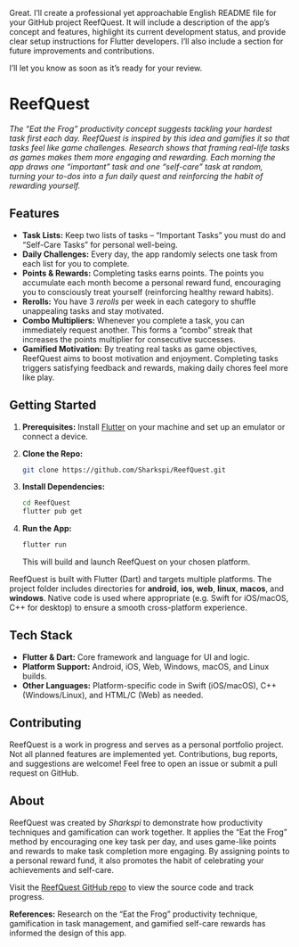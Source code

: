 Great. I’ll create a professional yet approachable English README file for your GitHub project ReefQuest. It will include a description of the app’s concept and features, highlight its current development status, and provide clear setup instructions for Flutter developers. I’ll also include a section for future improvements and contributions.

I’ll let you know as soon as it’s ready for your review.

# ReefQuest

*The “Eat the Frog” productivity concept suggests tackling your hardest task first each day. ReefQuest is inspired by this idea and gamifies it so that tasks feel like game challenges. Research shows that framing real-life tasks as games makes them more engaging and rewarding. Each morning the app draws one “important” task and one “self-care” task at random, turning your to-dos into a fun daily quest and reinforcing the habit of rewarding yourself.*

## Features

* **Task Lists:** Keep two lists of tasks – “Important Tasks” you must do and “Self-Care Tasks” for personal well-being.
* **Daily Challenges:** Every day, the app randomly selects one task from each list for you to complete.
* **Points & Rewards:** Completing tasks earns points. The points you accumulate each month become a personal reward fund, encouraging you to consciously treat yourself (reinforcing healthy reward habits).
* **Rerolls:** You have 3 *rerolls* per week in each category to shuffle unappealing tasks and stay motivated.
* **Combo Multipliers:** Whenever you complete a task, you can immediately request another. This forms a “combo” streak that increases the points multiplier for consecutive successes.
* **Gamified Motivation:** By treating real tasks as game objectives, ReefQuest aims to boost motivation and enjoyment. Completing tasks triggers satisfying feedback and rewards, making daily chores feel more like play.

## Getting Started

1. **Prerequisites:** Install [Flutter](https://flutter.dev/) on your machine and set up an emulator or connect a device.
2. **Clone the Repo:**

   ```bash
   git clone https://github.com/Sharkspi/ReefQuest.git
   ```
3. **Install Dependencies:**

   ```bash
   cd ReefQuest
   flutter pub get
   ```
4. **Run the App:**

   ```bash
   flutter run
   ```

   This will build and launch ReefQuest on your chosen platform.

ReefQuest is built with Flutter (Dart) and targets multiple platforms. The project folder includes directories for **android**, **ios**, **web**, **linux**, **macos**, and **windows**. Native code is used where appropriate (e.g. Swift for iOS/macOS, C++ for desktop) to ensure a smooth cross-platform experience.

## Tech Stack

* **Flutter & Dart:** Core framework and language for UI and logic.
* **Platform Support:** Android, iOS, Web, Windows, macOS, and Linux builds.
* **Other Languages:** Platform-specific code in Swift (iOS/macOS), C++ (Windows/Linux), and HTML/C (Web) as needed.

## Contributing

ReefQuest is a work in progress and serves as a personal portfolio project. Not all planned features are implemented yet. Contributions, bug reports, and suggestions are welcome! Feel free to open an issue or submit a pull request on GitHub.

## About

ReefQuest was created by *Sharkspi* to demonstrate how productivity techniques and gamification can work together. It applies the “Eat the Frog” method by encouraging one key task per day, and uses game-like points and rewards to make task completion more engaging. By assigning points to a personal reward fund, it also promotes the habit of celebrating your achievements and self-care.

Visit the [ReefQuest GitHub repo](https://github.com/Sharkspi/ReefQuest) to view the source code and track progress.

**References:** Research on the “Eat the Frog” productivity technique, gamification in task management, and gamified self-care rewards has informed the design of this app.
